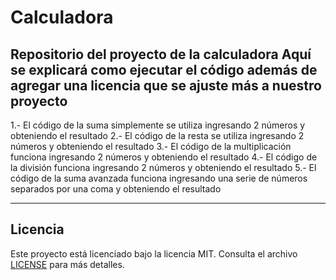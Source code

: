 # Calculadora
Repositorio del proyecto de la calculadora
Aquí se explicará como ejecutar el código además de agregar una licencia que se ajuste más a nuestro proyecto
-----------------------------------------------------------------------------------
1.- El código de la suma simplemente se utiliza ingresando 2 números y obteniendo el resultado
2.- El código de la resta se utiliza ingresando 2 números y obteniendo el resultado
3.- El código de la  multiplicación funciona ingresando 2 números y obteniendo el resultado
4.- El código de la división funciona ingresando 2 números y obteniendo el resultado
5.- El código de la suma avanzada funciona ingresando una serie de números separados por una coma y obteniendo el resultado

--------------------------------------------------------------------------------------
## Licencia

Este proyecto está licenciado bajo la licencia MIT. Consulta el archivo [LICENSE](./LICENSE) para más detalles.
